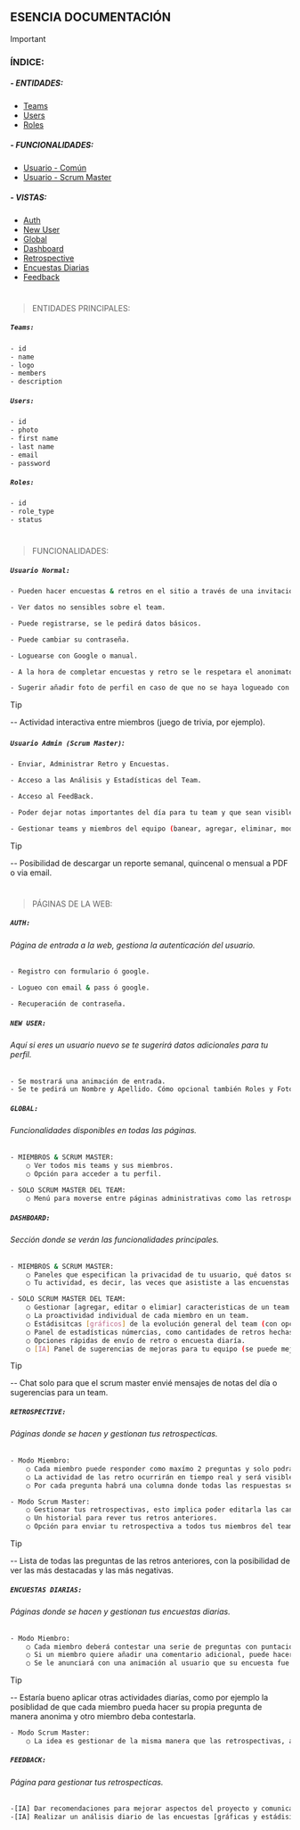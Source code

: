 ## ESENCIA DOCUMENTACIÓN

> [!IMPORTANT]
> ### ÍNDICE: <br/>
> ##### - ENTIDADES: <br/>
>- [Teams](#teams) <br/>
>- [Users](#users) <br/>
>- [Roles](#roles) <br/>
> ##### - FUNCIONALIDADES: <br/>
>- [Usuario - Común](#usuario-normal) <br/>
>- [Usuario - Scrum Master](#usuario-admin-scrum-master) <br/>
> ##### - VISTAS: <br/>
>- [Auth](#auth) <br/>
>- [New User](#new-user)
>- [Global](#global)
>- [Dashboard](#dashboard)
>- [Retrospective](#retrospective)
>- [Encuestas Diarias](#encuestas-diarias)
>- [Feedback](#feedback)

#

> ENTIDADES PRINCIPALES:

##### `Teams:`
```bash
- id
- name
- logo
- members
- description
```

##### `Users:`
```bash
- id
- photo
- first name
- last name
- email
- password
```

##### `Roles:`
```bash
- id
- role_type
- status
```

#

> FUNCIONALIDADES:

##### `Usuario Normal:`

```bash
- Pueden hacer encuestas & retros en el sitio a través de una invitación y/o ingresando a la plataforma.

- Ver datos no sensibles sobre el team.

- Puede registrarse, se le pedirá datos básicos.

- Puede cambiar su contraseña.

- Loguearse con Google o manual.

- A la hora de completar encuestas y retro se le respetara el anonimato.

- Sugerir añadir foto de perfil en caso de que no se haya logueado con Google.

```
> [!TIP]
> -- Actividad interactiva entre miembros (juego de trivia, por ejemplo).

##### `Usuario Admin (Scrum Master)`:

```bash
- Enviar, Administrar Retro y Encuestas.

- Acceso a las Análisis y Estadísticas del Team.

- Acceso al FeedBack.

- Poder dejar notas importantes del día para tu team y que sean visibles para todos los miembros.

- Gestionar teams y miembros del equipo (banear, agregar, eliminar, modificar).

```
> [!TIP]
> -- Posibilidad de descargar un reporte semanal, quincenal o mensual a PDF o via email.
#

> PÁGINAS DE LA WEB:


##### `AUTH:`
###### Página de entrada a la web, gestiona la autenticación del usuario.
```bash
- Registro con formulario ó google.

- Logueo con email & pass ó google.

- Recuperación de contraseña.
```

##### `NEW USER:`
###### Aquí si eres un usuario nuevo se te sugerirá datos adicionales para tu perfil. 
```bash
- Se mostrará una animación de entrada.
- Se te pedirá un Nombre y Apellido. Cómo opcional también Roles y Foto de Perfil.
``` 

##### `GLOBAL:`
###### Funcionalidades disponibles en todas las páginas.
```bash
- MIEMBROS & SCRUM MASTER:
    ○ Ver todos mis teams y sus miembros.
    ○ Opción para acceder a tu perfil.
    
- SOLO SCRUM MASTER DEL TEAM:
    ○ Menú para moverse entre páginas administrativas como las retrospectiva, encuestas diarias, feedback.
``` 

##### `DASHBOARD:` 
###### Sección donde se verán las funcionalidades principales.
```bash
- MIEMBROS & SCRUM MASTER:
    ○ Paneles que especifican la privacidad de tu usuario, qué datos son públicos y cuales son privados.
    ○ Tu actividad, es decir, las veces que asististe a las encuenstas y retros.
``` 
```bash
- SOLO SCRUM MASTER DEL TEAM:
    ○ Gestionar [agregar, editar o elimiar] caracteristicas de un team o miembros del mismo.
    ○ La proactividad individual de cada miembro en un team. 
    ○ Estádisitcas [gráficos] de la evolución general del team (con opciones adicionales, quitar gráficas, ajustar fecha, etc.) junto con las Key Team Indicators.
    ○ Panel de estadísticas númercias, como cantidades de retros hechas, etc.
    ○ Opciones rápidas de envío de retro o encuesta diaría.
    ○ [IA] Panel de sugerencias de mejoras para tu equipo (se puede mejorar aún).
``` 
> [!TIP]
> -- Chat solo para que el scrum master envié mensajes de notas del día o sugerencias para un team.

##### `RETROSPECTIVE:` 
###### Páginas donde se hacen y gestionan tus retrospecticas.
```bash
- Modo Miembro:
    ○ Cada miembro puede responder como maxímo 2 preguntas y solo podrá eliminar sus respuestas.
    ○ La actividad de las retro ocurrirán en tiempo real y será visible en ese momento para todos los miembros.
    ○ Por cada pregunta habrá una columna donde todas las respuestas se pondrán en filas.
``` 
```bash
- Modo Scrum Master:
    ○ Gestionar tus retrospectivas, esto implica poder editarla las cantidad de preguntas que quieras hacer.
    ○ Un historial para rever tus retros anteriores.
    ○ Opción para enviar tu retrospectiva a todos tus miembros del team.
``` 
> [!TIP]
> -- Lista de todas las preguntas de las retros anteriores, con la posibilidad de ver las más destacadas y las más negativas.

##### `ENCUESTAS DIARIAS:` 
###### Páginas donde se hacen y gestionan tus encuestas diarias.
```bash
- Modo Miembro:
    ○ Cada miembro deberá contestar una serie de preguntas con puntación del 1 al 10.
    ○ Si un miembro quiere añadir una comentario adicional, puede hacerlo.
    ○ Se le anunciará con una animación al usuario que su encuesta fue enviada.
``` 
> [!TIP]
> -- Estaría bueno aplicar otras actividades diarías, como por ejemplo la posiblidad de que cada miembro pueda hacer su propia pregunta de manera anonima y otro miembro deba contestarla.

```bash
- Modo Scrum Master:
    ○ La idea es gestionar de la misma manera que las retrospectivas, así que muchos puntos se repitan. Como poder editar tus preguntas y enviarlas a tus miembros, de manera automatica o manual.
``` 
##### `FEEDBACK:` 
###### Página para gestionar tus retrospecticas.
```bash
-[IA] Dar recomendaciones para mejorar aspectos del proyecto y comunicación entre los miembros. 
-[IA] Realizar un análisis diario de las encuestas [gráficas y estádisitcas generales] y dé una descripción del avance o retroceso que haya tenido el grupo. 
``` 
#
